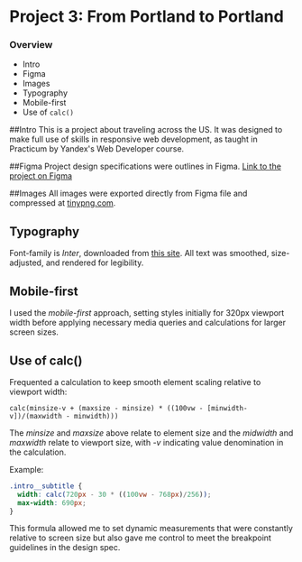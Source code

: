 # Project 3: From Portland to Portland

### Overview
* Intro
* Figma
* Images
* Typography
* Mobile-first
* Use of `calc()`

##Intro
This is a project about traveling across the US. It was designed to make full use of skills in responsive web development, as taught in Practicum by Yandex's Web Developer course.

##Figma
Project design specifications were outlines in Figma. [Link to the project on Figma](https://www.figma.com/file/lNsn9aE1Be6bvg9FeAzRXT/Sprint-3-From-Portland-to-Portland-desktop-mobile?node-id=0%3A1)

##Images 
All images were exported directly from Figma file and compressed at [tinypng.com](https://tinypng.com).

## Typography
Font-family is *Inter*, downloaded from [this site](https://rsms.me/inter/).
All text was smoothed, size-adjusted, and rendered for legibility.

## Mobile-first
I used the *mobile-first* approach, setting styles initially for 320px viewport width before applying necessary media queries and calculations for larger screen sizes.

## Use of calc()
Frequented a calculation to keep smooth element scaling relative to viewport width:

```
calc(minsize-v + (maxsize - minsize) * ((100vw - [minwidth-v])/(maxwidth - minwidth)))
```

The *minsize* and *maxsize* above relate to element size and the *midwidth* and *maxwidth* relate to viewport size, with *-v* indicating value denomination in the calculation.

Example: 
```CSS
.intro__subtitle {
  width: calc(720px - 30 * ((100vw - 768px)/256));
  max-width: 690px;
}
```
This formula allowed me to set dynamic measurements that were constantly relative to screen size but also gave me control to meet the breakpoint guidelines in the design spec.